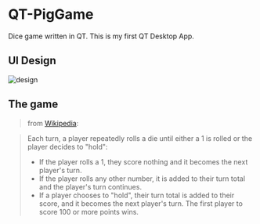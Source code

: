 # QT-PigGame
Dice game written in QT. This is my first QT Desktop App.

## UI Design

![design](https://i.ibb.co/FDhk1fP/piggame-design.png)

## The game 

>from [Wikipedia](https://en.wikipedia.org/wiki/Pig_(dice_game)):

> Each turn, a player repeatedly rolls a die until either a 1 is rolled or the player decides to "hold":
> * If the player rolls a 1, they score nothing and it becomes the next player's turn.
> * If the player rolls any other number, it is added to their turn total and the player's turn continues.
> * If a player chooses to "hold", their turn total is added to their score, and it becomes the next player's turn.
> The first player to score 100 or more points wins.
